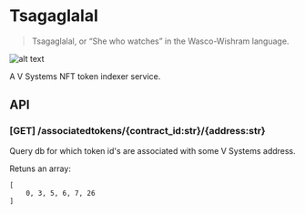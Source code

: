 # Tsagaglalal

> Tsagaglalal, or “She who watches” in the Wasco-Wishram language.

![alt text](https://www.freevector.com/uploads/vector/preview/3857/FreeVector-Tsagaglalal.jpg)

A V Systems NFT token indexer service.

## API

###  [GET] /associatedtokens/{contract_id:str}/{address:str}

Query db for which token id's are associated with some V Systems address.

Retuns an array:

```
[
	0, 3, 5, 6,	7, 26
]
```
